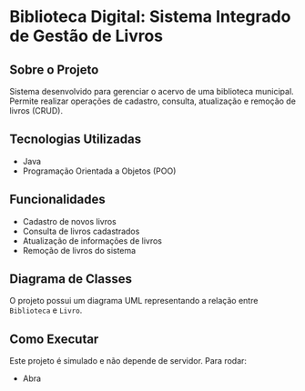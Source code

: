 # Biblioteca Digital: Sistema Integrado de Gestão de Livros

## Sobre o Projeto
Sistema desenvolvido para gerenciar o acervo de uma biblioteca municipal. 
Permite realizar operações de cadastro, consulta, atualização e remoção de livros (CRUD).

## Tecnologias Utilizadas
- Java
- Programação Orientada a Objetos (POO)

## Funcionalidades
- Cadastro de novos livros
- Consulta de livros cadastrados
- Atualização de informações de livros
- Remoção de livros do sistema

## Diagrama de Classes
O projeto possui um diagrama UML representando a relação entre `Biblioteca` e `Livro`.

## Como Executar
Este projeto é simulado e não depende de servidor. Para rodar:
- Abra
